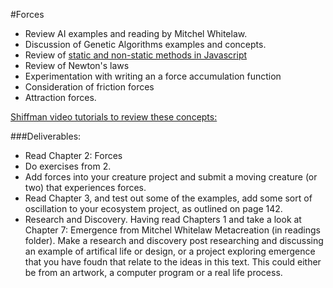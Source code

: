 #Forces

* Review AI examples and reading by Mitchel Whitelaw.
* Discussion of Genetic Algorithms examples and concepts.
* Review of [static and non-static methods in Javascript](https://github.com/tegacodes/Drawing-Seeing-Moving-with-Code/blob/gh-pages/code/5-1-Vectors/1.92-Static-vectors/sketch.js)
* Review of Newton's laws
* Experimentation with writing an a force accumulation function
* Consideration of friction forces
* Attraction forces.

[Shiffman video tutorials to review these concepts:](https://www.youtube.com/watch?v=II1A3bBo6gM&list=PLRqwX-V7Uu6ZRrqLcQ5BkBKmBLiGD8n4O)


###Deliverables:
* Read Chapter 2: Forces
* Do exercises from 2.
* Add forces into your creature project and submit a moving creature (or two) that experiences forces.
* Read Chapter 3, and test out some of the examples, add some sort of oscillation to your ecosystem project, as outlined on page 142.
* Research and Discovery. Having read Chapters 1 and take a look at Chapter 7: Emergence from Mitchel Whitelaw Metacreation (in readings folder). Make a research and discovery post researching and discussing an example of artifical life or design, or a project exploring emergence that you have foudn that relate to the ideas in this text. This could either be from an artwork, a computer program or a real life process. 
